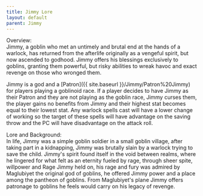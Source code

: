 ```yaml
---
title: Jimmy Lore
layout: default
parent: Jimmy
---
```


Overview:   
Jimmy, a goblin who met an untimely and brutal end at the hands of a warlock, has returned from the afterlife originally as a vengeful spirit, but now ascended to godhood. Jimmy offers his blessings exclusively to goblins, granting them powerful, but risky abilities to wreak havoc and exact revenge on those who wronged them.

 Jimmy is a god and a [Patron]({{ site.baseurl }}/Jimmy/Patron%20Jimmy) for players playing a goblinoid race. If a player decides to have Jimmy as their Patron and they are not playing as the goblin race, Jimmy curses them, the player gains no benefits from Jimmy and their highest stat becomes equal to their lowest stat. Any warlock spells cast will have a lower change of working so the target of these spells will have advantage on the saving throw and the PC will have disadvantage on the attack roll.

Lore and Background:  
In life, Jimmy was a simple goblin soldier in a small goblin village, after taking part in a kidnapping, Jimmy was brutally slain by a warlock trying to save the child. Jimmy's spirit found itself in the void between realms, where he lingered for what felt as an eternity fueled by rage, through sheer spite, willpower and Rage Jimmy held on, his rage and fury was admired by Maglubiyet the original god of goblins, he offered Jimmy power and a place among the pantheon of goblins. From Maglubiyet's plane Jimmy offers patronage to goblins he feels would carry on his legacy of revenge. 